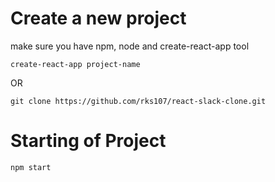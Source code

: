 # Create a new project
make sure you have npm, node and create-react-app tool

```
create-react-app project-name
```

OR

```
git clone https://github.com/rks107/react-slack-clone.git
```

# Starting of Project

```
npm start
```